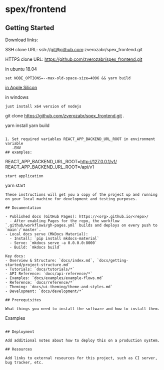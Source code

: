 # spex/frontend

## Getting Started

Download links:

SSH clone URL: ssh://git@github.com:zverozabr/spex_frontend.git

HTTPS clone URL: https://github.com/zverozabr/spex_frontend.git

in ubuntu 18.04
```
set NODE_OPTIONS=--max-old-space-size=4096 && yarn build
``` 
[in Apple Silicon](readme_Apple.md)

in windows
```
just install x64 version of nodejs
```

git clone https://github.com/zverozabr/spex_frontend.git .

yarn install
yarn build

```

1. Set required variables REACT_APP_BACKEND_URL_ROOT in environment variable
   .ENV
## examples:
```
REACT_APP_BACKEND_URL_ROOT=http://127.0.0.1/v1/
REACT_APP_BACKEND_URL_ROOT=/api/v1
```
start application
```
yarn start
```
These instructions will get you a copy of the project up and running on your local machine for development and testing purposes.

## Documentation

- Published docs (GitHub Pages): https://<org>.github.io/<repo>/
  - After enabling Pages for the repo, the workflow `.github/workflows/gh-pages.yml` builds and deploys on every push to `main`/`master`.
- Local docs serve (MkDocs Material):
  - Install: `pip install mkdocs-material`
  - Serve: `mkdocs serve -a 0.0.0.0:8000`
  - Build: `mkdocs build`

Key docs:
- Overview & Structure: `docs/index.md`, `docs/getting-started/project-structure.md`
- Tutorials: `docs/tutorials/*`
- API Reference: `docs/api-reference/*`
- Examples: `docs/examples/example-flows.md`
- Reference: `docs/reference/*`
- Theming: `docs/ui-theming/theme-and-styles.md`
- Development: `docs/development/*`

## Prerequisites

What things you need to install the software and how to install them.

```
Examples
```

## Deployment

Add additional notes about how to deploy this on a production system.

## Resources

Add links to external resources for this project, such as CI server, bug tracker, etc.
